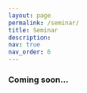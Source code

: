 ```yaml
---
layout: page
permalink: /seminar/
title: Seminar
description:
nav: true
nav_order: 6
---
```

### Coming soon...
